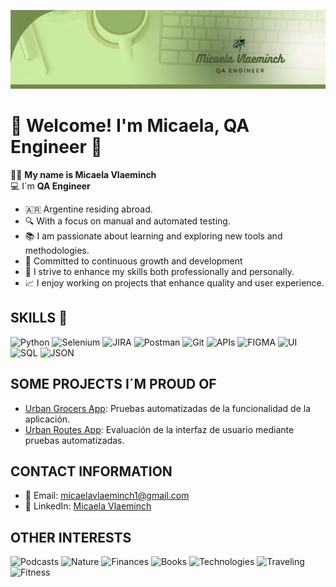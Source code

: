 ![banner.png](banner.png)
# 🌟 Welcome! I'm Micaela, QA Engineer 🌟


👩‍💻 **My name is Micaela Vlaeminch**  
💻 I´m **QA Engineer**  
- 🇦🇷 Argentine residing abroad. 
- 🔍 With a focus on manual and automated testing. 
- 📚 I am passionate about learning and exploring new tools and methodologies. 
- 🚀 Committed to continuous growth and development 
- 🌱 I strive to enhance my skills both professionally and personally. 
- 📈 I enjoy working on projects that enhance quality and user experience.

## SKILLS 🔧

![Python](https://img.shields.io/badge/Python-3776AB?style=flat-square&logo=python&logoColor=white)
![Selenium](https://img.shields.io/badge/Selenium-43B02A?style=flat-square&logo=selenium&logoColor=white)
![JIRA](https://img.shields.io/badge/JIRA-0052CC?style=flat-square&logo=jira&logoColor=white)
![Postman](https://img.shields.io/badge/Postman-FF6A37?style=flat-square&logo=postman&logoColor=white)
![Git](https://img.shields.io/badge/Git-F05032?style=flat-square&logo=git&logoColor=white)
![APIs](https://img.shields.io/badge/APIs-4CAF50?style=flat-square&logo=api&logoColor=white)
![FIGMA](https://img.shields.io/badge/Figma-F24E1E?style=flat-square&logo=figma&logoColor=white)
![UI](https://img.shields.io/badge/UI-FF4081?style=flat-square&logo=ui&logoColor=white)
![SQL](https://img.shields.io/badge/SQL-4479A1?style=flat-square&logo=sql&logoColor=white)
![JSON](https://img.shields.io/badge/JSON-000000?style=flat-square&logo=json&logoColor=white)


## SOME PROJECTS I´M PROUD OF
- [Urban Grocers App](link-al-proyecto): Pruebas automatizadas de la funcionalidad de la aplicación.
- [Urban Routes App](link-al-proyecto): Evaluación de la interfaz de usuario mediante pruebas automatizadas.

## CONTACT INFORMATION
- 📧 Email: micaelavlaeminch1@gmail.com
- 💼 LinkedIn: [Micaela Vlaeminch](https://www.linkedin.com/in/micaelavlaeminch/)

## OTHER INTERESTS 

![Podcasts](https://img.shields.io/badge/Podcasts-FF6A37?style=flat-square&logo=podcast&logoColor=white)
![Nature](https://img.shields.io/badge/Nature-4CAF50?style=flat-square&logo=tree&logoColor=white)
![Finances](https://img.shields.io/badge/Finances-2196F3?style=flat-square&logo=money&logoColor=white)
![Books](https://img.shields.io/badge/Books-FF9800?style=flat-square&logo=book&logoColor=white)
![Technologies](https://img.shields.io/badge/Technologies-9C27B0?style=flat-square&logo=tech&logoColor=white)
![Traveling](https://img.shields.io/badge/Traveling-3F51B5?style=flat-square&logo=plane&logoColor=white)
![Fitness](https://img.shields.io/badge/Fitness-FF4081?style=flat-square&logo=weight&logoColor=white)




